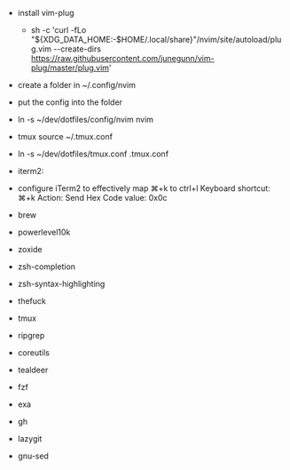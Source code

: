 - install vim-plug
  - sh -c 'curl -fLo "${XDG_DATA_HOME:-$HOME/.local/share}"/nvim/site/autoload/plug.vim --create-dirs \
       https://raw.githubusercontent.com/junegunn/vim-plug/master/plug.vim'

- create a folder in ~/.config/nvim
- put the config into the folder
- ln -s ~/dev/dotfiles/config/nvim nvim

- tmux source ~/.tmux.conf
- ln -s ~/dev/dotfiles/tmux.conf .tmux.conf

- iterm2:
- configure iTerm2 to effectively map ⌘+k to ctrl+l
    Keyboard shortcut: ⌘+k
    Action: Send Hex Code
    value: 0x0c


- brew
- powerlevel10k
- zoxide
- zsh-completion
- zsh-syntax-highlighting
- thefuck
- tmux
- ripgrep
- coreutils
- tealdeer
- fzf
- exa
- gh
- lazygit
- gnu-sed
